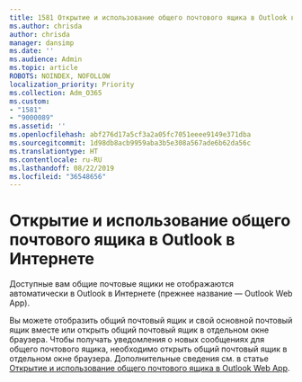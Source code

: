 ```yaml
---
title: 1581 Открытие и использование общего почтового ящика в Outlook в Интернете
ms.author: chrisda
author: chrisda
manager: dansimp
ms.date: ''
ms.audience: Admin
ms.topic: article
ROBOTS: NOINDEX, NOFOLLOW
localization_priority: Priority
ms.collection: Adm_O365
ms.custom:
- "1581"
- "9000089"
ms.assetid: ''
ms.openlocfilehash: abf276d17a5cf3a2a05fc7051eeee9149e371dba
ms.sourcegitcommit: 1d98db8acb9959aba3b5e308a567ade6b62da56c
ms.translationtype: HT
ms.contentlocale: ru-RU
ms.lasthandoff: 08/22/2019
ms.locfileid: "36548656"
---
```

# <a name="open-and-use-a-shared-mailbox-in-outlook-on-the-web"></a>Открытие и использование общего почтового ящика в Outlook в Интернете

Доступные вам общие почтовые ящики не отображаются автоматически в Outlook в Интернете (прежнее название — Outlook Web App).

Вы можете отобразить общий почтовый ящик и свой основной почтовый ящик вместе или открыть общий почтовый ящик в отдельном окне браузера. Чтобы получать уведомления о новых сообщениях для общего почтового ящика, необходимо открыть общий почтовый ящик в отдельном окне браузера. Дополнительные сведения см. в статье [Открытие и использование общего почтового ящика в Outlook Web App](https://support.office.com/article/BC127866-42BE-4DE7-92AE-1EF2F787FD5C).
